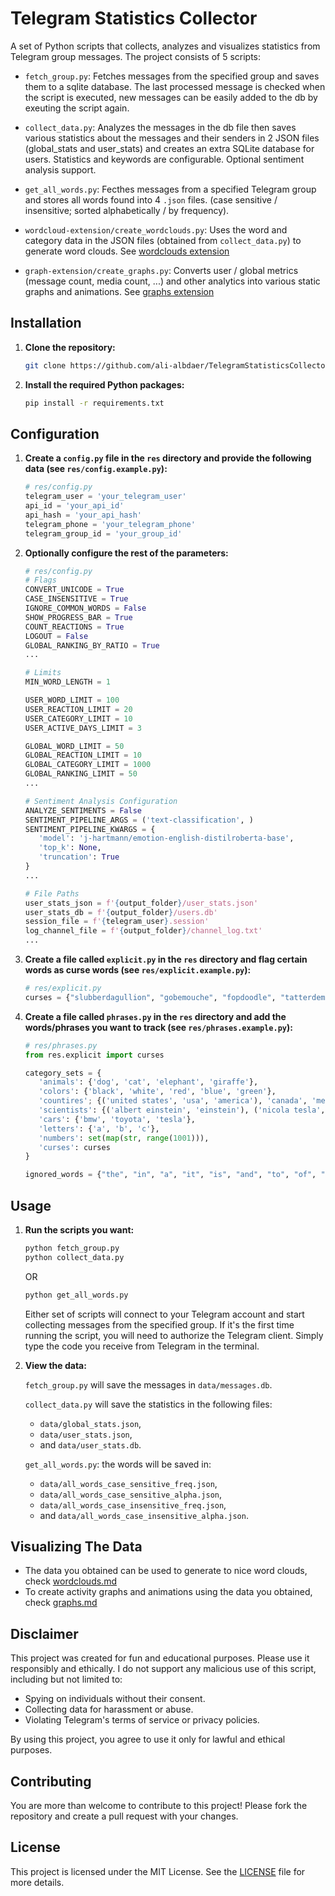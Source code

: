 
# Telegram Statistics Collector

A set of Python scripts that collects, analyzes and visualizes statistics from Telegram group messages. The project consists of 5 scripts:

- `fetch_group.py`: Fetches messages from the specified group and saves them to a sqlite database. The last processed message is checked when the script is executed, new messages can be easily added to the db by exeuting the script again.

- `collect_data.py`: Analyzes the messages in the db file then saves various statistics about the messages and their senders in 2 JSON files (global_stats and user_stats) and creates an extra SQLite database for users. Statistics and keywords are configurable. Optional sentiment analysis support.

- `get_all_words.py`: Fecthes messages from a specified Telegram group and stores all words found into 4 `.json` files. (case sensitive / insensitive; sorted alphabetically / by frequency).

- `wordcloud-extension/create_wordclouds.py`: Uses the word and category data in the JSON files (obtained from `collect_data.py`) to generate word clouds. See [wordclouds extension](#visualizing-the-data-experimental)

- `graph-extension/create_graphs.py`: Converts user / global metrics (message count, media count, ...) and other analytics into various static graphs and animations. See [graphs extension](#visualizing-the-data-experimental)

## Installation

1. **Clone the repository:**

   ```sh
   git clone https://github.com/ali-albdaer/TelegramStatisticsCollector.git
   ```

2. **Install the required Python packages:**

   ```sh
   pip install -r requirements.txt
   ```

## Configuration

1. **Create a `config.py` file in the `res` directory and provide the following data (see `res/config.example.py`):**

   ```python
   # res/config.py
   telegram_user = 'your_telegram_user'
   api_id = 'your_api_id'
   api_hash = 'your_api_hash'
   telegram_phone = 'your_telegram_phone'
   telegram_group_id = 'your_group_id'
   ```

2. **Optionally configure the rest of the parameters:**

   ```python
   # res/config.py
   # Flags
   CONVERT_UNICODE = True
   CASE_INSENSITIVE = True
   IGNORE_COMMON_WORDS = False
   SHOW_PROGRESS_BAR = True
   COUNT_REACTIONS = True
   LOGOUT = False
   GLOBAL_RANKING_BY_RATIO = True
   ...

   # Limits
   MIN_WORD_LENGTH = 1

   USER_WORD_LIMIT = 100
   USER_REACTION_LIMIT = 20
   USER_CATEGORY_LIMIT = 10
   USER_ACTIVE_DAYS_LIMIT = 3

   GLOBAL_WORD_LIMIT = 50
   GLOBAL_REACTION_LIMIT = 10 
   GLOBAL_CATEGORY_LIMIT = 1000 
   GLOBAL_RANKING_LIMIT = 50
   ...

   # Sentiment Analysis Configuration
   ANALYZE_SENTIMENTS = False
   SENTIMENT_PIPELINE_ARGS = ('text-classification', )
   SENTIMENT_PIPELINE_KWARGS = {
      'model': 'j-hartmann/emotion-english-distilroberta-base',
      'top_k': None,
      'truncation': True
   }
   ...

   # File Paths
   user_stats_json = f'{output_folder}/user_stats.json'
   user_stats_db = f'{output_folder}/users.db'
   session_file = f'{telegram_user}.session'
   log_channel_file = f'{output_folder}/channel_log.txt'
   ...
   ```

4. **Create a file called `explicit.py` in the `res` directory and flag certain words as curse words (see `res/explicit.example.py`):**

   ```python
   # res/explicit.py
   curses = {"slubberdagullion", "gobemouche", "fopdoodle", "tatterdemalion", "scallywag"}
   ```

5. **Create a file called `phrases.py` in the `res` directory and add the words/phrases you want to track (see `res/phrases.example.py`):**

   ```python
   # res/phrases.py
   from res.explicit import curses

   category_sets = {
      'animals': {'dog', 'cat', 'elephant', 'giraffe'},
      'colors': {'black', 'white', 'red', 'blue', 'green'},
      'countires'; {('united states', 'usa', 'america'), 'canada', 'mexico'},
      'scientists': {('albert einstein', 'einstein'), ('nicola tesla', 'tesla')},
      'cars': {'bmw', 'toyota', 'tesla'},
      'letters': {'a', 'b', 'c'},
      'numbers': set(map(str, range(1001))), 
      'curses': curses
   }

   ignored_words = {"the", "in", "a", "it", "is", "and", "to", "of", "i", "you"}
   ```

## Usage

1. **Run the scripts you want:**

   ```sh
   python fetch_group.py
   python collect_data.py
   ```

   OR

   ```sh
   python get_all_words.py
   ```

   Either set of scripts will connect to your Telegram account and start collecting messages from the specified group. If it's the first time running the script, you will need to authorize the Telegram client. Simply type the code you receive from Telegram in the terminal.

2. **View the data:**

   `fetch_group.py` will save the messages in `data/messages.db`.

   `collect_data.py` will save the statistics in the following files:
      - `data/global_stats.json`,
      - `data/user_stats.json`,
      - and `data/user_stats.db`.

   `get_all_words.py`: the words will be saved in:
      - `data/all_words_case_sensitive_freq.json`, 
      - `data/all_words_case_sensitive_alpha.json`,
      - `data/all_words_case_insensitive_freq.json`,
      - and `data/all_words_case_insensitive_alpha.json`.

## Visualizing The Data
- The data you obtained can be used to generate to nice word clouds, check [wordclouds.md](wordcloud-extension/wordclouds.md)
- To create activity graphs and animations using the data you obtained, check [graphs.md](graph-extension/graphs.md)

## Disclaimer

This project was created for fun and educational purposes. Please use it responsibly and ethically. I do not support any malicious use of this script, including but not limited to:

- Spying on individuals without their consent.
- Collecting data for harassment or abuse.
- Violating Telegram's terms of service or privacy policies.

By using this project, you agree to use it only for lawful and ethical purposes.

## Contributing

You are more than welcome to contribute to this project! Please fork the repository and create a pull request with your changes.

## License

This project is licensed under the MIT License. See the [LICENSE](LICENSE) file for more details.
